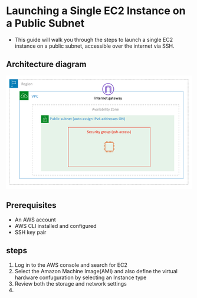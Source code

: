 # Launching a Single EC2 Instance on a Public Subnet

- This guide will walk you through the steps to launch a single EC2 instance on a public subnet, accessible over the internet via SSH.

## Architecture diagram
![Architecture diagram](Assets/lab%20001.png)


## Prerequisites

- An AWS account
- AWS CLI installed and configured
- SSH key pair

## steps
1. Log in to the AWS console and search for EC2 
2. Select the Amazon Machine Image(AMI) and also define the virtual hardware confuguration by selecting
an Instance type
3. Review both the storage and network settings
4. 
